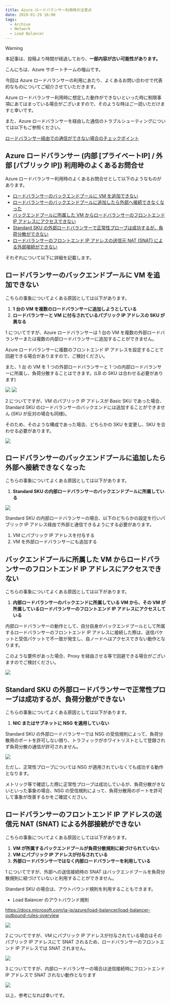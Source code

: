 ```yaml
---
title: Azure ロードバランサー利用時の注意点
date: 2019-01-29 16:00
tags:
  - Archive
  - Network
  - Load Balancer
---
```


> [!WARNING]
> 本記事は、投稿より時間が経過しており、**一部内容が古い可能性があります。**

こんにちは、Azure サポートチームの檜山です。

今回は Azure ロードバランサーの利用にあたり、よくあるお問い合わせで代表的なものについてご紹介させていただきます。

Azure ロードバランサー利用時に想定した動作ができないといった時に制限事項にあてはまっている場合がございますので、そのような時はご一読いただけますと幸いです。

また、Azure ロードバランサーを経由した通信のトラブルシューティングについては以下もご参照ください。

[ロードバランサー経由での通信ができない場合のチェックポイント](https://www.syuheiuda.com/?p=4875)

## Azure ロードバランサー (内部 [プライベートIP] / 外部 [パブリック IP]) 利用時のよくあるお問合せ

Azure ロードバランサー利用時のよくあるお問合せとして以下のようなものがあります。

- [ロードバランサーのバックエンドプールに VM を追加できない](#ロードバランサーのバックエンドプールに-VM-を追加できない)
- [ロードバランサーのバックエンドプールに追加したら外部へ接続できなくなった](#ロードバランサーのバックエンドプールに追加したら外部へ接続できなくなった)
- [バックエンドプールに所属した VM からロードバランサーのフロントエンド IP アドレスにアクセスできない](#バックエンドプールに所属した-VM-からロードバランサーのフロントエンド-IP-アドレスにアクセスできない)
- [Standard SKU の外部ロードバランサーで正常性プローブは成功するが、負荷分散ができない](#Standard-SKU-の外部ロードバランサーで正常性プローブは成功するが、負荷分散ができない)
- [ロードバランサーのフロントエンド IP アドレスの送信元 NAT (SNAT) による外部接続ができない](#ロードバランサーのフロントエンド-IP-アドレスの送信元-NAT-SNAT-による外部接続ができない)

それぞれについて以下に詳細を記載します。

## ロードバランサーのバックエンドプールに VM を追加できない

こちらの事象についてよくある原因としては以下があります。

1. **1 台の VM を複数のロードバランサーに追加しようとしている**
2. **ロードバランサーと VM に付与されているパブリック IP アドレスの SKU が異なる**

1 についてですが、Azure ロードバランサーは 1 台の VM を複数の外部ロードバランサーまたは複数の内部ロードバランサーに追加することができません。

Azure ロードバランサーに複数のフロントエンド IP アドレスを設定することで回避できる場合がありますので、ご検討ください。

また、1 台 の VM を 1 つの外部ロードバランサーと 1 つの内部ロードバランサーに所属し、負荷分散することはできます。(LB の SKU は合わせる必要があります)

![](./azurelb-tips/OneVmTwoElb.png)
![](./azurelb-tips/OneVMOneIlbOneElb.png)

2 についてですが、VM のパブリック IP アドレスが Basic SKU であった場合、Standard SKU のロードバランサーのバックエンドには追加することができません (SKU が反対の場合も同様)。

そのため、そのような構成であった場合、どちらかの SKU を変更し、SKU を合わせる必要があります。

![](./azurelb-tips/LbSku.png)

## ロードバランサーのバックエンドプールに追加したら外部へ接続できなくなった

こちらの事象についてよくある原因としては以下があります。

1. **Standard SKU の内部ロードバランサーのバックエンドプールに所属している**

![](./azurelb-tips/IlbSnat.png)

Standard SKU の内部ロードバランサーの場合、以下のどちらかの設定を行いパブリック IP アドレス経由で外部と通信できるようにする必要があります。

1. VM にパブリック IP アドレスを付与する
2. VM を外部ロードバランサーにも追加する

## バックエンドプールに所属した VM からロードバランサーのフロントエンド IP アドレスにアクセスできない

こちらの事象についてよくある原因としては以下があります。

1. **内部ロードバランサーのバックエンドに所属している VM から、その VM が所属しているロードバランサーのフロントエンド IP アドレスにアクセスしている**
   
内部ロードバランサーの動作として、自分自身がバックエンドプールとして所属するロードバランサーのフロントエンド IP アドレスに接続した際は、送信パケットと受信パケットで不一致が発生し、自ノードへはアクセスできない動作となります。

このような要件があった場合、Proxy を経由させる等で回避できる場合がございますのでご検討ください。

![](./azurelb-tips/BackendToFrontend.png)

## Standard SKU の外部ロードバランサーで正常性プローブは成功するが、負荷分散ができない

こちらの事象についてよくある原因としては以下があります。

1. **NIC またはサブネットに NSG を適用していない**

Standard SKU の外部ロードバランサーでは NSG の受信規則によって、負荷分散用のポートを許可しない限り、トラフィックがホワイトリストとして登録されず負荷分散の通信が許可されません。

![](./azurelb-tips/LbWithNsg.png)

ただし、正常性プローブについては NSG が適用されていなくても成功する動作となります。

メトリック等で確認した際に正常性プローブは成功しているが、負荷分散がきないといった事象の場合、NSG の受信規則によって、負荷分散用のポートを許可して事象が改善するかをご確認ください。

## ロードバランサーのフロントエンド IP アドレスの送信元 NAT (SNAT) による外部接続ができない

こちらの事象についてよくある原因としては以下があります。

1. **VM が所属するバックエンドプールが負荷分散規則に紐づけられていない**
2. **VM にパブリック IP アドレスが付与されている**
3. **外部ロードバランサーではなく内部ロードバランサーを利用している**

1 についてですが、外部への送信接続時の SNAT はバックエンドプールを負荷分散規則に紐づけていないと利用することができません。

Standard SKU の場合は、アウトバウンド規則を利用することもできます。

- Load Balancer のアウトバウンド規則

https://docs.microsoft.com/ja-jp/azure/load-balancer/load-balancer-outbound-rules-overview

![](./azurelb-tips/LbHasNoRule.png)

2 についてですが、VM にパブリック IP アドレスが付与されている場合はそのパブリック IP アドレスにて SNAT されるため、ロードバランサーのフロントエンド IP アドレスでは SNAT されません。

![](./azurelb-tips/VmHasPip.png)

3 についてですが、内部ロードバランサーの場合は送信接続時にフロントエンド IP アドレスで SNAT されない動作となります

![](./azurelb-tips/IlbDoesntSnat.png)

以上、参考になれば幸いです。